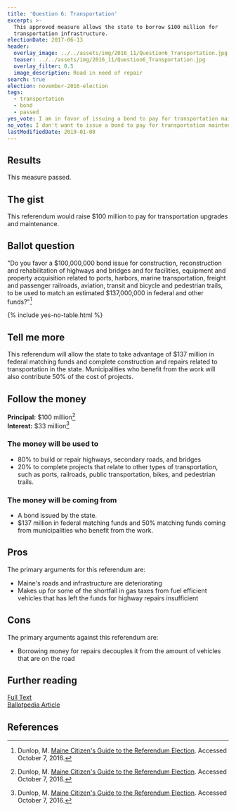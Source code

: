 ```yaml
---
title: 'Question 6: Transportation'
excerpt: >-
  This approved measure allows the state to borrow $100 million for
  transportation infrastructure.
electionDate: 2017-06-13
header:
  overlay_image: ../../assets/img/2016_11/Question6_Transportation.jpg
  teaser: ../../assets/img/2016_11/Question6_Transportation.jpg
  overlay_filter: 0.5
  image_description: Road in need of repair
search: true
election: november-2016-election
tags:
  - transportation
  - bond
  - passed
yes_vote: I am in favor of issuing a bond to pay for transportation maintenance.
no_vote: I don't want to issue a bond to pay for transportation maintenance.
lastModifiedDate: 2019-01-08
---
```


## Results

This measure passed.

## The gist

This referendum would raise $100 million to pay for transportation upgrades and maintenance.

## Ballot question

"Do you favor a $100,000,000 bond issue for construction, reconstruction and rehabilitation of highways and bridges and for facilities, equipment and property acquisition related to ports, harbors, marine transportation, freight and passenger railroads, aviation, transit and bicycle and pedestrian trails, to be used to match an estimated $137,000,000 in federal and other funds?"[^2]

{% include yes-no-table.html %}

## Tell me more

This referendum will allow the state to take advantage of $137 million in federal matching funds and complete construction and repairs related to transportation in the state. Municipalities who benefit from the work will also contribute 50% of the cost of projects.

## Follow the money

**Principal:** $100 million[^2]
<br>**Interest:** $33 million[^2]

### The money will be used to

- 80% to build or repair highways, secondary roads, and bridges
- 20% to complete projects that relate to other types of transportation, such as ports, railroads, public transportation, bikes, and pedestrian trails.

### The money will be coming from

- A bond issued by the state.
- $137 million in federal matching funds and 50% matching funds coming from municipalities who benefit from the work.

## Pros

The primary arguments for this referendum are:

- Maine's roads and infrastructure are deteriorating
- Makes up for some of the shortfall in gas taxes from fuel efficient vehicles that has left the funds for highway repairs insufficient

## Cons

The primary arguments against this referendum are:

- Borrowing money for repairs decouples it from the amount of vehicles that are on the road

## Further reading

[Full Text](http://legislature.maine.gov/legis/bills/bills_127th/chapters/PUBLIC478.asp)
<br>[Ballotpedia Article](<https://ballotpedia.org/Maine_Transportation_Bond,_Question_6_(2016)>)

## References

[^2]: Dunlop, M. [Maine Citizen's Guide to the Referendum Election](http://www.state.me.us/sos/cec/elec/upcoming/citizensguide2016.pdf). Accessed October 7, 2016.
